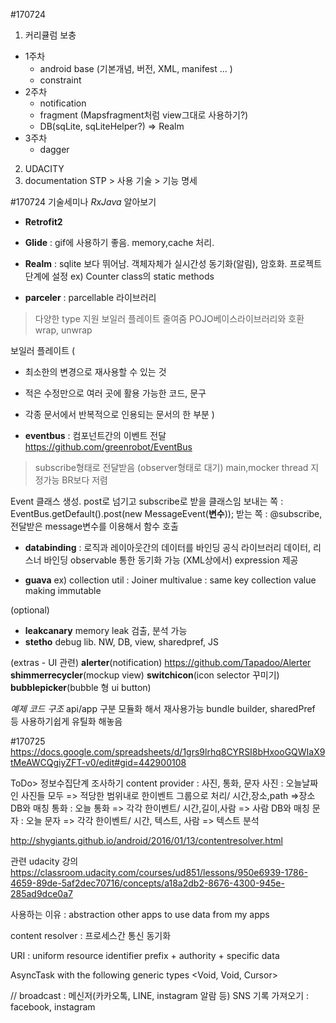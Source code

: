 #170724
1. 커리큘럼 보충
+ 1주차
  - android base (기본개념, 버전, XML, manifest ... )
  - constraint
+ 2주차
  - notification
  - fragment (Mapsfragment처럼 view그대로 사용하기?)
  - DB(sqLite, sqLiteHelper?) => Realm
+ 3주차
  - dagger
2. UDACITY
3. documentation
  STP > 사용 기술 > 기능 명세

#170724 기술세미나
*RxJava* 알아보기

- **Retrofit2**
- **Glide** : gif에 사용하기 좋음. memory,cache 처리.
- **Realm** : sqlite 보다 뛰어남. 객체자체가 실시간성 동기화(알림), 암호화.
  프로젝트 단계에 설정
  ex) Counter class의 static methods

-  **parceler** : parcellable 라이브러리
>다양한 type 지원
>보일러 플레이트 줄여줌
POJO베이스라이브러리와 호환
wrap, unwrap

보일러 플레이트 (
  - 최소한의 변경으로 재사용할 수 있는 것
  - 적은 수정만으로 여러 곳에 활용 가능한 코드, 문구
  - 각종 문서에서 반복적으로 인용되는 문서의 한 부분
)

- **eventbus** : 컴포넌트간의 이벤트 전달 https://github.com/greenrobot/EventBus
>subscribe형태로 전달받음
(observer형태로 대기)
main,mocker thread 지정가능
BR보다 저렴

Event 클래스 생성. post로 넘기고 subscribe로 받을 클래스임
보내는 쪽 : EventBus.getDefault().post(new MessageEvent(**변수**));
받는 쪽 : @subscribe, 전달받은 message변수를 이용해서 함수 호출

- **databinding** :
로직과 레이아웃간의 데이터를 바인딩
공식 라이브러리
데이터, 리스너 바인딩
observable 통한 동기화 가능
(XML상에서) expression 제공

- **guava**
ex) collection util : Joiner
multivalue : same key collection value
making immutable

(optional)
- **leakcanary**
memory leak 검출, 분석 가능
- **stetho**
debug lib.  NW, DB, view, sharedpref, JS

(extras - UI 관련)
**alerter**(notification) https://github.com/Tapadoo/Alerter
**shimmerrecycler**(mockup view)
**switchicon**(icon selector 꾸미기)
**bubblepicker**(bubble 형 ui button)

*예제 코드 구조*
api/app 구분 모듈화 해서 재사용가능
bundle builder, sharedPref 등 사용하기쉽게 유틸화 해놓음

#170725
https://docs.google.com/spreadsheets/d/1grs9lrhq8CYRSI8bHxooGQWIaX9tMeAWCQgiyZFT-v0/edit#gid=442900108

ToDo> 정보수집단계 조사하기
content provider : 사진, 통화, 문자
사진 : 오늘날짜인 사진들 모두 => 적당한 범위내로 한이벤트 그룹으로 처리/ 시간,장소,path =>장소 DB와 매칭
통화 : 오늘 통화 => 각각 한이벤트/ 시간,길이,사람 => 사람 DB와 매칭
문자 : 오늘 문자 => 각각 한이벤트/ 시간, 텍스트, 사람 => 텍스트 분석

http://shygiants.github.io/android/2016/01/13/contentresolver.html

관련 udacity 강의
https://classroom.udacity.com/courses/ud851/lessons/950e6939-1786-4659-89de-5af2dec70716/concepts/a18a2db2-8676-4300-945e-285ad9dce0a7

사용하는 이유 :
abstraction
other apps to use data from my apps

content resolver :
프로세스간 통신
동기화

URI : uniform resource identifier
prefix + authority + specific data

AsyncTask with the following generic types <Void, Void, Cursor>



//
broadcast : 메신저(카카오톡, LINE, instagram 알람 등)
SNS 기록 가져오기 : facebook, instagram
